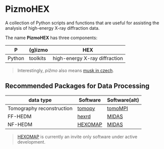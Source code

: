 # PizmoHEX

A collection of Python scripts and functions that are useful for assisting the analysis of high-energy X-ray diffraction data.

The name __PizmoHEX__ has three components: 

|  **P**  | (g)**izmo**  | **HEX** |
| ------ | -------  | --- |
| Python | toolkits | high-energy X-ray diffraction |

> Interestingly, _pižmo_ also means [musk in czech](https://cs.wikipedia.org/wiki/Pižmo).

## Recommended Packages for Data Processing

| data type | Software | Software(alt)    |
| --------- | -------- | --- |
| Tomography reconstruction | [tomopy](https://github.com/tomopy/tomopy) | [tomoMPI](https://github.com/KedoKudo/tomompi) |
| FF-HEDM | [hexrd](https://github.com/praxes/hexrd) | [MIDAS](https://github.com/marinerhemant/MIDAS) |
| NF-HEDM | [HEXOMAP](https://github.com/HeLiuCMU/HEXOMAP) | [MIDAS](https://github.com/marinerhemant/MIDAS)

> [HEXOMAP](https://github.com/HeLiuCMU/HEXOMAP) is currently an invite only software under active development.